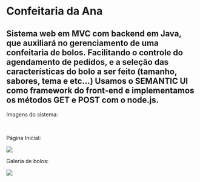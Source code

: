 <h1> Confeitaria da Ana</h1>

<h2> Sistema web em MVC com backend em Java, que auxiliará no gerenciamento de uma confeitaria de bolos. 
Facilitando o controle do agendamento de pedidos, e a seleção das características do bolo a ser feito (tamanho, sabores, tema e etc…)
Usamos o SEMANTIC UI como framework do front-end e implementamos os métodos GET e POST com o node.js. </h2>

<p>Imagens do sistema:</p>
<br>
<p>Página Inicial:</p>
<img src="img/index.png">

<p>Galeria de bolos:</p>
<img src="img/galeria">

